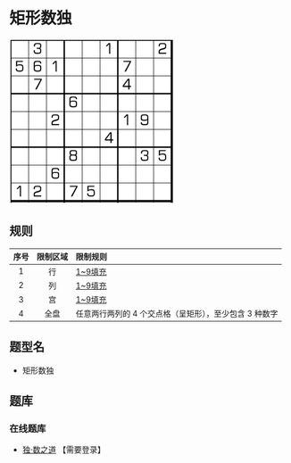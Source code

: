 # 矩形数独

![题](../../../../../images/sudoku/矩形数独.png)

## 规则

| 序号  | 限制区域 | 限制规则                           |
|:---:|:----:|:-------------------------------|
|  1  |  行   | [1~9填充]                        |
|  2  |  列   | [1~9填充]                        |
|  3  |  宫   | [1~9填充]                        |
|  4  |  全盘  | 任意两行两列的 4 个交点格（呈矩形），至少包含 3 种数字 |

## 题型名

- 矩形数独

## 题库

### 在线题库

- [独·数之道](http://www.sudokufans.org.cn/lx/game.index.php?type=ur) 【需要登录】

[1~9填充]: ../../../../../rules.md#1to9填充
